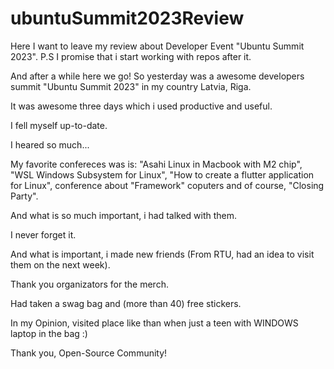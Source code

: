 # ubuntuSummit2023Review
Here I want to leave my review about Developer Event "Ubuntu Summit 2023". P.S I promise that i start working with repos after it.


And after a while here we go! 
So yesterday was a awesome developers summit "Ubuntu Summit 2023" in my country Latvia, Riga.

It was awesome three days which i used productive and useful.

I fell myself up-to-date.

I heared so much...

My favorite confereces was is: "Asahi Linux in Macbook with M2 chip", "WSL Windows Subsystem for Linux", "How to create a flutter application for Linux", conference about "Framework" coputers and of course, "Closing Party".

And what is so much important, i had talked with them.

I never forget it.

And what is important, i made new friends (From RTU, had an idea to visit them on the next week).

Thank you organizators for the merch.

Had taken a swag bag and (more than 40) free stickers.


In my Opinion, visited place like than when just a teen with WINDOWS laptop in the bag :)

Thank you, Open-Source Community!
